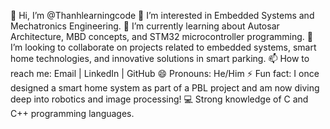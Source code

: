 👋 Hi, I’m @Thanhlearningcode
👀 I’m interested in Embedded Systems and Mechatronics Engineering.
🌱 I’m currently learning about Autosar Architecture, MBD concepts, and STM32 microcontroller programming.
💞️ I’m looking to collaborate on projects related to embedded systems, smart home technologies, and innovative solutions in smart parking.
📫 How to reach me: Email | LinkedIn | GitHub
😄 Pronouns: He/Him
⚡ Fun fact: I once designed a smart home system as part of a PBL project and am now diving deep into robotics and image processing!
💻 Strong knowledge of C and C++ programming languages.
